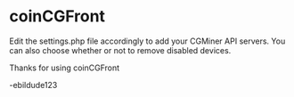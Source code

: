 coinCGFront
===========
Edit the settings.php file accordingly to add your CGMiner API servers.
You can also choose whether or not to remove disabled devices.

Thanks for using coinCGFront

-ebildude123
